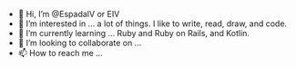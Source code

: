 - 👋 Hi, I’m @EspadaIV or EIV
- 👀 I’m interested in ... a lot of things. I like to write, read, draw, and code.
- 🌱 I’m currently learning ... Ruby and Ruby on Rails, and Kotlin.
- 💞️ I’m looking to collaborate on ...
- 📫 How to reach me ...

<!---
EspadaIV/EspadaIV is a ✨ special ✨ repository because its `README.md` (this file) appears on your GitHub profile.
You can click the Preview link to take a look at your changes.
--->
